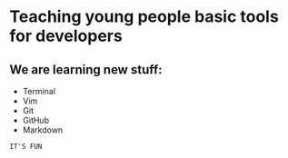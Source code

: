 # Teaching young people basic tools for developers

## We are learning new stuff:
+ Terminal
+ Vim
+ Git
+ GitHub
+ Markdown

`IT'S FUN`
